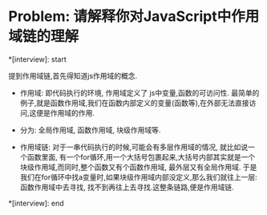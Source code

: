 # Problem: 请解释你对JavaScript中作用域链的理解

*[interview]: start

提到作用域链,首先得知道js作用域的概念.

- 作用域: 即代码执行的环境, 作用域定义了 js中变量,函数的可访问性. 最简单的例子,就是函数作用域,我们在函数内部定义的变量(函数等),在外部无法直接访问,这便是作用域的作用.
- 分为: 全局作用域, 函数作用域, 块级作用域等.

- 作用域链: 对于一串代码执行的时候,可能会有多层作用域的情况, 就比如说一个函数里面, 有一个for循环,用一个大括号包裹起来,大括号内部其实就是一个块级作用域,而同时,整个函数又有个函数作用域, 最外层又有全局作用域. 于是我们在for循环中找a变量时,如果块级作用域内部没定义,那么我们就往上一层:函数作用域中去寻找, 找不到再往上去寻找.这整条链路,便是作用域链.


*[interview]: end
